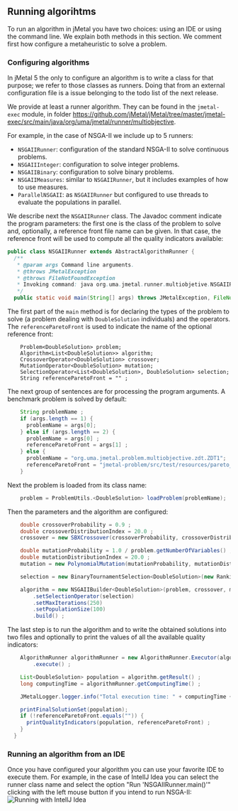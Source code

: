 ## Running algorihtms
To run an algorithm in jMetal you have two choices: using an IDE or using the command line. We explain both methods in this section. We comment first how configure a metaheuristic to solve a problem.

### Configuring algorithms
In jMetal 5 the only to configure an algorithm is to write a class for that purpose; we refer to those classes as runners. Doing that from an external configuration file is a issue belonging to the todo list of the next release.

We provide at least a runner algorithm. They can be found in the `jmetal-exec` module, in folder https://github.com/jMetal/jMetal/tree/master/jmetal-exec/src/main/java/org/uma/jmetal/runner/multiobjective. 

For example, in the case of NSGA-II we include up to 5 runners:
* `NSGAIIRunner`: configuration of the standard NSGA-II to solve continuous problems.
* `NSGAIIInteger`: configuration to solve integer problems.
* `NSGAIIBinary`: configuration to solve binary problems.
* `NSGAIIMeasures`: similar to `NSGAIIRunner`, but it includes examples of how to use measures.
* `ParallelNSGAII`: as `NSGAIIRunner` but configured to use threads to evaluate the populations in parallel.

We describe next the `NSGAIIRunner` class. The Javadoc comment indicate the program parameters: the first one is the class of the problem to solve and, optionally, a reference front file name can be given. In that case, the reference front will be used to compute all the quality indicators available:
```java
public class NSGAIIRunner extends AbstractAlgorithmRunner {
  /**
   * @param args Command line arguments.
   * @throws JMetalException
   * @throws FileNotFoundException
   * Invoking command: java org.uma.jmetal.runner.multiobjetive.NSGAIIRunner problemName [referenceFront]
   */
  public static void main(String[] args) throws JMetalException, FileNotFoundException {
```
The first part of the `main` method is for declaring the types of the problem to solve (a problem dealing with `DoubleSolution` individuals) and the operators. The `referenceParetoFront` is used to indicate the name of the optional reference front:
```jaava
    Problem<DoubleSolution> problem;
    Algorithm<List<DoubleSolution>> algorithm;
    CrossoverOperator<DoubleSolution> crossover;
    MutationOperator<DoubleSolution> mutation;
    SelectionOperator<List<DoubleSolution>, DoubleSolution> selection;
    String referenceParetoFront = "" ;
```
The next group of sentences are for processing the program arguments. A benchmark problem is solved by default:
``` java
    String problemName ;
    if (args.length == 1) {
      problemName = args[0];
    } else if (args.length == 2) {
      problemName = args[0] ;
      referenceParetoFront = args[1] ;
    } else {
      problemName = "org.uma.jmetal.problem.multiobjective.zdt.ZDT1";
      referenceParetoFront = "jmetal-problem/src/test/resources/pareto_fronts/ZDT1.pf" ;
    }
```
Next the problem is loaded from its class name:
```java
    problem = ProblemUtils.<DoubleSolution> loadProblem(problemName);
```
Then the parameters and the algorithm are configured:
```java 
    double crossoverProbability = 0.9 ;
    double crossoverDistributionIndex = 20.0 ;
    crossover = new SBXCrossover(crossoverProbability, crossoverDistributionIndex) ;

    double mutationProbability = 1.0 / problem.getNumberOfVariables() ;
    double mutationDistributionIndex = 20.0 ;
    mutation = new PolynomialMutation(mutationProbability, mutationDistributionIndex) ;

    selection = new BinaryTournamentSelection<DoubleSolution>(new RankingAndCrowdingDistanceComparator<DoubleSolution>());

    algorithm = new NSGAIIBuilder<DoubleSolution>(problem, crossover, mutation)
        .setSelectionOperator(selection)
        .setMaxIterations(250)
        .setPopulationSize(100)
        .build() ;
```
The last step is to run the algorithm and to write the obtained solutions into two files and optionally to print the values of all the available quality indicators:
```java
    AlgorithmRunner algorithmRunner = new AlgorithmRunner.Executor(algorithm)
        .execute() ;

    List<DoubleSolution> population = algorithm.getResult() ;
    long computingTime = algorithmRunner.getComputingTime() ;

    JMetalLogger.logger.info("Total execution time: " + computingTime + "ms");

    printFinalSolutionSet(population);
    if (!referenceParetoFront.equals("")) {
      printQualityIndicators(population, referenceParetoFront) ;
    }
  }
```

### Running an algorithm from an IDE
Once you have configured your algorithm you can use your favorite IDE to execute them. For example, in the case of IntellJ Idea you can select the runner class name and select the option "Run 'NSGAIIRunner.main()'" clicking with the left mouse button if you intend to run NSGA-II:
![Running with IntellJ Idea](https://github.com/jMetal/jMetalDocumentation/blob/master/figures/runningNSGAIIRunnerInIntelliJIdea.png)
